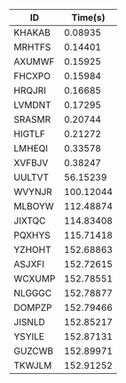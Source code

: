 |ID|Time(s)|
|-|-|
|KHAKAB|0.08935|
|MRHTFS|0.14401|
|AXUMWF|0.15925|
|FHCXPO|0.15984|
|HRQJRI|0.16685|
|LVMDNT|0.17295|
|SRASMR|0.20744|
|HIGTLF|0.21272|
|LMHEQI|0.33578|
|XVFBJV|0.38247|
|UULTVT|56.15239|
|WVYNJR|100.12044|
|MLBOYW|112.48874|
|JIXTQC|114.83408|
|PQXHYS|115.71418|
|YZHOHT|152.68863|
|ASJXFI|152.72615|
|WCXUMP|152.78551|
|NLGGGC|152.78877|
|DOMPZP|152.79466|
|JISNLD|152.85217|
|YSYILE|152.87131|
|GUZCWB|152.89971|
|TKWJLM|152.91252|
